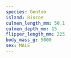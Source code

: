 ```yaml
---
species: Gentoo
island: Biscoe
culmen_length_mm: 50.1
culmen_depth_mm: 15
flipper_length_mm: 225
body_mass_g: 5000
sex: MALE
---
```

